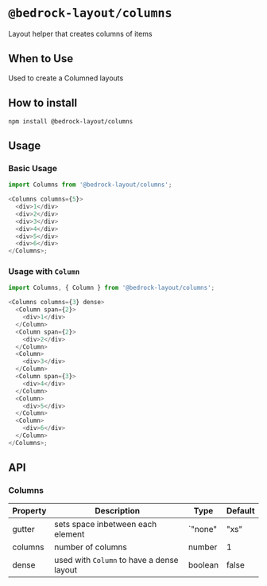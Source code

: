 # `@bedrock-layout/columns`

Layout helper that creates columns of items

## When to Use

Used to create a Columned layouts

## How to install

`npm install @bedrock-layout/columns`

## Usage

### Basic Usage

```javascript
import Columns from '@bedrock-layout/columns';

<Columns columns={5}>
  <div>1</div>
  <div>2</div>
  <div>3</div>
  <div>4</div>
  <div>5</div>
  <div>6</div>
</Columns>;
```

### Usage with `Column`

```javascript
import Columns, { Column } from '@bedrock-layout/columns';

<Columns columns={3} dense>
  <Column span={2}>
    <div>1</div>
  </Column>
  <Column span={2}>
    <div>2</div>
  </Column>
  <Column>
    <div>3</div>
  </Column>
  <Column span={3}>
    <div>4</div>
  </Column>
  <Column>
    <div>5</div>
  </Column>
  <Column>
    <div>6</div>
  </Column>
</Columns>;
```

## API

### Columns

| Property | Description                               | Type                                                       | Default |
| -------- | ----------------------------------------- | ---------------------------------------------------------- | ------- |
| gutter   | sets space inbetween each element         | `"none" | "xs" | "sm" | "md" | "lg" | "lg" | "xl" | "xxl"` | `md`    |
| columns  | number of columns                         | number                                                     | 1       |
| dense    | used with `Column` to have a dense layout | boolean                                                    | false   |
